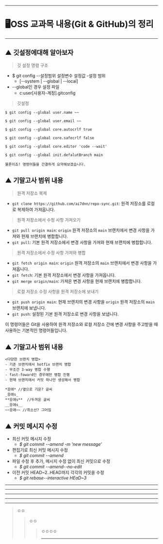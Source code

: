 * * *
# 🖥OSS 교과목 내용(Git & GitHub)의 정리
* * *
## ▲ 깃설정에대해 알아보자

> 깃 설정 명령 구조 
  - $ git config --설정범위 설정변수 설정값
  -설정 범위
    - [--system | --global | --local]
  - --global인 경우 설정 파일
    - c:user[사용자-계정].gitconfig
> 깃설정
> 
    $ git config --global user.name ~~

    $ git config --global user.email ~~
    
    $ git config --global core.autocrlf true
    
    $ git config --global core.safecrlf false
    
    $ git config --global core.editor 'code --wait'
    
    $ git config --global init.defalutBranch main

    물론이죠! 명령어들을 간결하게 요약해보겠습니다.
    
## ▲ 기말고사 범위 내용
> 원격 저장소 복제
   - `git clone https://github.com/ai7dnn/repo-sync.git`: 원격 저장소를 로컬로 복제하여 가져옵니다.

> 원격 저장소에서 수정 사항 가져오기
   - `git pull origin main`: `origin` 원격 저장소의 `main` 브랜치에서 변경 사항을 가져와 현재 브랜치에 병합합니다.
   - `git pull`: 기본 원격 저장소에서 변경 사항을 가져와 현재 브랜치에 병합합니다.

> 원격 저장소에서 수정 사항 가져와 병합
   - `git fetch origin main`: `origin` 원격 저장소의 `main` 브랜치에서 변경 사항을 가져옵니다.
   - `git fetch`: 기본 원격 저장소에서 변경 사항을 가져옵니다.
   - `git merge origin/main`: 가져온 변경 사항을 현재 브랜치에 병합합니다.

> 로컬 저장소 수정 사항을 원격 저장소에 보내기
   - `git push origin main`: 현재 브랜치의 변경 사항을 `origin` 원격 저장소의 `main` 브랜치에 보냅니다.
   - `git push`: 설정된 기본 원격 저장소로 변경 사항을 보냅니다.

 이 명령어들은 Git을 사용하여 원격 저장소와 로컬 저장소 간에 변경 사항을 주고받을 때 사용하는 기본적인 명령어들입니다.

## ▲ 기말고사 범위 내용
```
<다양한 브랜치 병합>
- 기준 브랜치에서 hotfix 브랜치 병합
- 무조건 3-way 병합 수행
- fast-foward인 경우에만 병합 진행
- 현재 브랜치에서 커밋 하나만 생성해서 병합

*응애* //옆으로 기운? 글씨
_응애s_
**응애s**  //두꺼운 글씨
__응애s__ 
~~응애~~ //취소선? 그어짐
```
## ▲ 커밋 메시지 수정

- 최신 커밋 메시지 수정
  - *$ git commit --amend -m 'new message'*
- 편집기로 최신 커밋 메시지 수정
  - *$ git commit --amend*
- 파일 수정 후 추가, 메시지 수정 없이 최신 커밋으로 수정
  - *$ git commit --amend--no-edit*
- 이전 커밋 HEAD~2..HEAD까지 각각의 커밋을 수정
  - *$ git rebase--interactive HEaD~3*

* * *
***
*****
- - -
---


>ㅇㅇ
>>ㅇㅇ
>>>ㅇㅇㅇㅇ
>>>
>>>* * *
>>
>>


